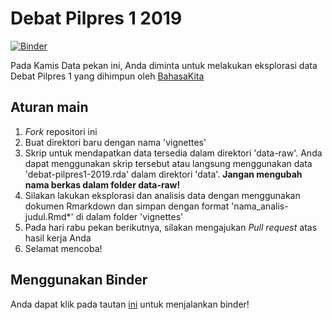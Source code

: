 # Debat Pilpres 1 2019

[![Binder](http://mybinder.org/badge.svg)](https://mybinder.org/v2/gh/indo-r/003_kamisdata_Debat-Pilpres1-2019/master?urlpath=rstudio)

Pada Kamis Data pekan ini, Anda diminta untuk melakukan eksplorasi data Debat Pilpres 1 yang dihimpun oleh [BahasaKita](http://debatcapres.bahasakita.co.id/)

## Aturan main

1. *Fork* repositori ini
2. Buat direktori baru dengan nama 'vignettes'
3. Skrip untuk mendapatkan data tersedia dalam direktori 'data-raw'. Anda dapat menggunakan skrip tersebut atau langsung menggunakan data 'debat-pilpres1-2019.rda' dalam direktori 'data'. **Jangan mengubah nama berkas dalam folder data-raw!**
4. Silakan lakukan eksplorasi dan analisis data dengan menggunakan  dokumen Rmarkdown dan simpan dengan format 'nama_analis-judul.Rmd*' di dalam folder 'vignettes'
4. Pada hari rabu pekan berikutnya, silakan mengajukan *Pull request* atas hasil kerja Anda
5. Selamat mencoba!

## Menggunakan Binder
Anda dapat klik pada tautan [ini](https://mybinder.org/v2/gh/indo-r/003_kamisdata_Debat-Pilpres1-2019/master?urlpath=rstudio) untuk menjalankan binder!
